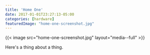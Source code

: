 ```yaml
---
title: 'Home One'
date: 2017-01-01T23:27:13-05:00
categories: [hardware]
featuredImage: "home-one-screenshot.jpg"
---
```


{{< image src="home-one-screenshot.jpg" layout="media--full" >}}


Here's a thing about a thing.
